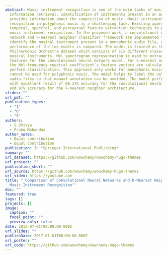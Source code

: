```yaml
---
abstract: Music instrument recognition is one of the main tasks of music
  information retrieval. Identification of instruments present in an audio track
  provides information about the composition of music. Music instrument
  recognition in polyphonic music is a challenging task. Existing approaches use
  temporal, spectral, and perceptual feature extraction techniques to perform
  music instrument recognition. In the proposed work, a convolutional neural
  network and k-nearest neighbor classifier framework are implemented to
  identify the musical instrument present in a monophonic audio file, and the
  performance of the two models is compared. The model is trained on the London
  Philharmonic Orchestra dataset which consists of six different classes of
  musical instruments. Mel spectrogram representation is used to extract
  features for the convolutional neural network model. For k-nearest neighbors,
  the Mel-frequency cepstral coefficient’s feature vectors are calculated to
  perform classification. This approach only works for monophonic music and
  cannot be used for polyphonic music. The model helps to label the unlabelled
  audio files so that manual annotation can be avoided. The model performed well
  with excellent result of 99.17% accuracy for the convolutional neural network
  and 97% accuracy for the k-nearest neighbor architecture.
slides: ""
url_pdf: ""
publication_types:
  - "1"
  - "6"
  - "5"
authors:
  - S Dhivya
  - Prabu Mohandas
author_notes:
  - Equal contribution
  - Equal contribution
publication: In *Springer International Publishing*
summary: ""
url_dataset: https://github.com/wowchemy/wowchemy-hugo-themes
url_project: ""
publication_short: ""
url_source: https://github.com/wowchemy/wowchemy-hugo-themes
url_video: https://youtube.com
title: "'Comparison of Convolutional Neural Networks and K-Nearest Neighbors for
  Music Instrument Recognition'"
doi: ""
featured: true
tags: []
projects: []
image:
  caption: ""
  focal_point: ""
  preview_only: false
date: 2013-07-01T00:00:00.000Z
url_slides: ""
publishDate: 2017-01-01T00:00:00.000Z
url_poster: ""
url_code: https://github.com/wowchemy/wowchemy-hugo-themes
---
```

